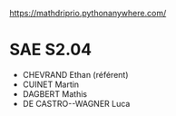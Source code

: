 https://mathdriprio.pythonanywhere.com/
# SAE S2.04

- CHEVRAND Ethan (référent)
- CUINET Martin
- DAGBERT Mathis
- DE CASTRO--WAGNER Luca
